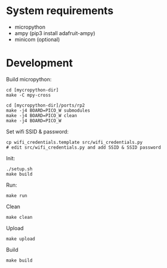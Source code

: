 # System requirements
* micropython
* ampy (pip3 install adafruit-ampy)
* minicom (optional)


# Development
Build micropython:

    cd [mycropython-dir]
    make -C mpy-cross

    cd [mycropython-dir]/ports/rp2
    make -j4 BOARD=PICO_W submodules
    make -j4 BOARD=PICO_W clean
    make -j4 BOARD=PICO_W
    
Set wifi SSID & password:

    cp wifi_credentials.template src/wifi_credentials.py
    # edit src/wifi_credentials.py and add SSID & SSID password

Init:

    ./setup.sh
    make build
    
Run:

    make run
    
Clean

    make clean
    
Upload

    make upload
    
Build

    make build
    